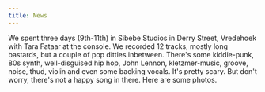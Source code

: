 ```yaml
---
title: News
---
```


We spent three days (9th-11th) in Sibebe Studios in Derry Street, Vredehoek with Tara Fataar at the console. We recorded 12 tracks, mostly long bastards, but a couple of pop ditties inbetween. There's some kiddie-punk, 80s synth, well-disguised hip hop, John Lennon, kletzmer-music, groove, noise, thud, violin and even some backing vocals. It's pretty scary. But don't worry, there's not a happy song in there. Here are some photos.
